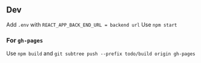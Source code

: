 ## Dev
Add `.env` with `REACT_APP_BACK_END_URL = backend url` 
Use `npm start`
 
### For `gh-pages`
Use `npm build`
and `git subtree push --prefix todo/build origin gh-pages`